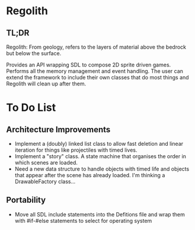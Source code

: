 # Regolith

## TL;DR

Regolith: From geology, refers to the layers of material above the bedrock but below the surface.

Provides an API wrapping SDL to compose 2D sprite driven games. Performs all the memory management and event handling.
The user can extend the framework to include their own classes that do most things and Regolith will clean up after them.


# To Do List

## Architecture Improvements
- Implement a (doubly) linked list class to allow fast deletion and linear iteration for things like projectiles with timed lives.
- Implement a "story" class. A state machine that organises the order in which scenes are loaded.
- Need a new data structure to handle objects with timed life and objects that appear after the scene has already loaded. 
I'm thinking a DrawableFactory class...

## Portability
- Move all SDL include statements into the Defitions file and wrap them with #if-#else statements to select for operating system

